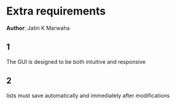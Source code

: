 # Extra requirements

**Author**: Jatin K Marwaha
 ## 1
The GUI is designed to be both intuitive and responsive
## 2
lists must save automatically and immediately after modifications 

